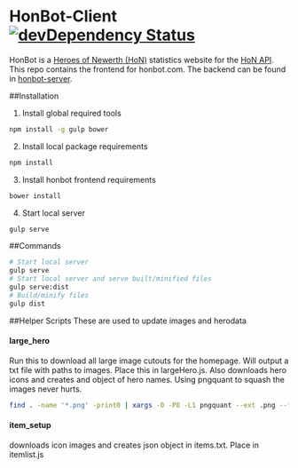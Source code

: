 HonBot-Client [![devDependency Status](https://david-dm.org/scttcper/honbot-client/dev-status.svg)](https://david-dm.org/scttcper/honbot-client#info=devDependencies)
=============
HonBot is a [Heroes of Newerth (HoN)](http://www.heroesofnewerth.com/) statistics website for the [HoN API](http://api.heroesofnewerth.com/).
This repo contains the frontend for honbot.com. The backend can be found in [honbot-server](https://github.com/scttcper/honbot-server).

##Installation
1. Install global required tools
```bash
npm install -g gulp bower
```
2. Install local package requirements
```bash
npm install
```
3. Install honbot frontend requirements
```bash
bower install
```
4. Start local server
```bash
gulp serve
```

##Commands
```bash
# Start local server
gulp serve
# Start local server and serve built/minified files
gulp serve:dist
# Build/minify files 
gulp dist
```

##Helper Scripts
These are used to update images and herodata
#### large_hero
Run this to download all large image cutouts for the homepage. Will output a txt file with paths to images. Place this in largeHero.js.
Also downloads hero icons and creates and object of hero names. Using pngquant to squash the images never hurts.
```bash
find . -name '*.png' -print0 | xargs -0 -P8 -L1 pngquant --ext .png --force 256
```

#### item_setup
downloads icon images and creates json object in items.txt. Place in itemlist.js